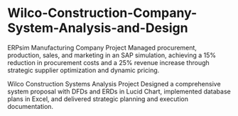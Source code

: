 # Wilco-Construction-Company-System-Analysis-and-Design
ERPsim Manufacturing Company Project
Managed procurement, production, sales, and marketing in an SAP simulation, achieving a 15% reduction in procurement costs and a 25% revenue increase through strategic supplier optimization and dynamic pricing.

Wilco Construction Systems Analysis Project
Designed a comprehensive system proposal with DFDs and ERDs in Lucid Chart, implemented database plans in Excel, and delivered strategic planning and execution documentation.
